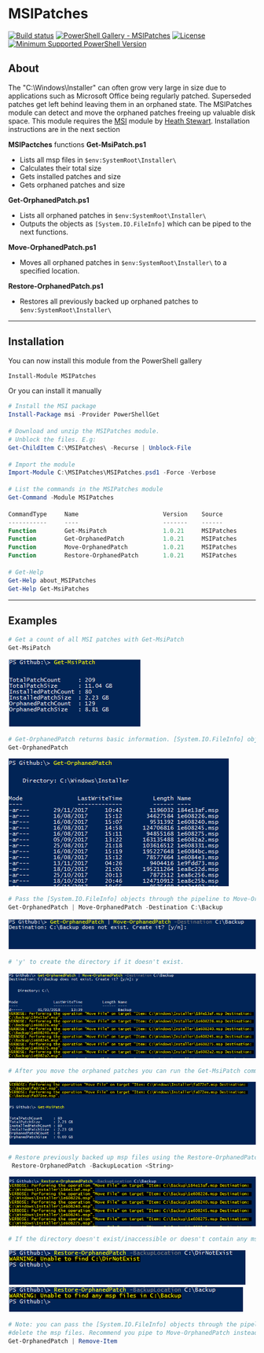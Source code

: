 # MSIPatches

[![Build status](https://ci.appveyor.com/api/projects/status/mh290e295fnap311/branch/master?svg=true)](https://ci.appveyor.com/project/markkerry/msipatches/branch/master)
[![PowerShell Gallery - MSIPatches](https://img.shields.io/badge/PowerShell%20Gallery-MSIPatches-ff69b4.svg)](https://www.powershellgallery.com/packages/MSIPatches/1.0.20)
[![License](https://img.shields.io/badge/license-MIT-blue.svg)](https://github.com/markkerry/MSIPatches/blob/master/LICENSE)
[![Minimum Supported PowerShell Version](https://img.shields.io/badge/PowerShell-3.0-blue.svg)](https://github.com/markkerry/MSIPatches)

## About

The "C:\Windows\Installer" can often grow very large in size due to applications such as Microsoft Office being regularly patched. Superseded patches get left behind leaving them in an orphaned state. The MSIPatches module can detect and move the orphaned patches freeing up valuable disk space.
This module requires the [MSI](https://github.com/heaths/psmsi) module by [Heath Stewart](https://github.com/heaths). Installation instructions are in the next section

**MSIPactches** functions
**Get-MsiPatch.ps1**

* Lists all msp files in `$env:SystemRoot\Installer\`
* Calculates their total size
* Gets installed patches and size
* Gets orphaned patches and size

**Get-OrphanedPatch.ps1**
* Lists all orphaned patches in `$env:SystemRoot\Installer\`
* Outputs the objects as `[System.IO.FileInfo]` which can be piped to the next functions.

**Move-OrphanedPatch.ps1**
* Moves all orphaned patches in `$env:SystemRoot\Installer\` to a specified location.

**Restore-OrphanedPatch.ps1**
* Restores all previously backed up orphaned patches to `$env:SystemRoot\Installer\`

---

## Installation

You can now install this module from the PowerShell gallery

``` powershell
Install-Module MSIPatches
```

Or you can install it manually

``` powershell
# Install the MSI package
Install-Package msi -Provider PowerShellGet

# Download and unzip the MSIPatches module.
# Unblock the files. E.g:
Get-ChildItem C:\MSIPatches\ -Recurse | Unblock-File

# Import the module
Import-Module C:\MSIPatches\MSIPatches.psd1 -Force -Verbose

# List the commands in the MSIPatches module
Get-Command -Module MSIPatches

CommandType     Name                        Version    Source
-----------     ----                        -------    ------
Function        Get-MsiPatch                1.0.21     MSIPatches
Function        Get-OrphanedPatch           1.0.21     MSIPatches
Function        Move-OrphanedPatch          1.0.21     MSIPatches
Function        Restore-OrphanedPatch       1.0.21     MSIPatches

# Get-Help
Get-Help about_MSIPatches
Get-Help Get-MsiPatches
```

---

## Examples

``` powershell
# Get a count of all MSI patches with Get-MsiPatch
Get-MsiPatch
```

![Get-MsiPatch](/Media/Get-MsiPatch_01.png)  

``` powershell
# Get-OrphanedPatch returns basic information. [System.IO.FileInfo] objects.
Get-OrphanedPatch
```

![Get-OrphanedPatch](/Media/Get-OrphanedPatch_01.png)

``` powershell
# Pass the [System.IO.FileInfo] objects through the pipeline to Move-OrphanedPatch
Get-OrphanedPatch | Move-OrphanedPatch -Destination C:\Backup
```

![Move-OrphanedPatch](/Media/Move-OrphanedPatch_01.png)

``` powershell
# 'y' to create the directory if it doesn't exist.
```

![Move-OrphanedPatch](/Media/Move-OrphanedPatch_02.png)

``` powershell
# After you move the orphaned patches you can run the Get-MsiPatch command again and see the results.
```

![Move-OrphanedPatch](/Media/Move-OrphanedPatch_03.png)

``` powershell
# Restore previously backed up msp files using the Restore-OrphanedPatch command
 Restore-OrphanedPatch -BackupLocation <String>
```

![Restore-OrphanedPatch](/Media/Restore-OrphanedPatch_01.png)

``` powershell
# If the directory doesn't exist/inaccessible or doesn't contain any msp files, the following will display
```

![Restore-OrphanedPatch](/Media/Restore-OrphanedPatch_02.png)  
![Restore-OrphanedPatch](/Media/Restore-OrphanedPatch_03.png)

``` powershell
# Note: you can pass the [System.IO.FileInfo] objects through the pipeline to Remove-Item to permanenlty 
#delete the msp files. Recommend you pipe to Move-OrphanedPatch instead.
Get-OrphanedPatch | Remove-Item
```